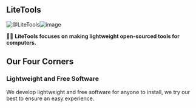 ## LiteTools


<img src="https://avatars.githubusercontent.com/u/88065090?s=200&amp;v=4" alt="@LiteTools"/>![image](https://user-images.githubusercontent.com/53088136/151556610-ef152057-0e92-4c4b-851e-1313f269eb0e.png)

🙋‍♀️ **LiteTools focuses on making lightweight open-sourced tools for computers.**


## Our Four Corners


### Lightweight and Free Software
We develop lightweight and free software for anyone to install, we try our best to ensure an easy experience.

<!--

**Here are some ideas to get you started:**

🌈 Contribution guidelines - how can the community get involved?
👩‍💻 Useful resources - where can the community find your docs? Is there anything else the community should know?
🍿 Fun facts - what does your team eat for breakfast?
-->
